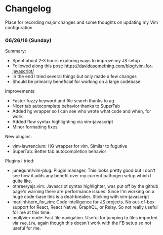 # Changelog
Place for recording major changes and some thoughts on updating my Vim configuration

### 06/26/16 (Sunday)
Summary:
* Spent about 2-3 hours exploring ways to improve my JS setup
* Followed along this post: https://davidosomething.com/blog/vim-for-javascript/
* In the end I tried several things but only made a few changes
* Should be primarily beneficial for working on a large codebase

Improvements:
* Faster fuzzy keyword and file search thanks to ag
* Nicer tab autocomplete behavior thanks to SuperTab
* Added hg wrapper so I can see who wrote what code and when, for work
* Added flow syntax highlighting via vim-javascript
* Minor formatting fixes

New plugins:
* vim-lawrencium: HG wrapper for vim. Similar to fugutive
* SuperTab: Better tab autocompletion behavior

Plugins I tried:
* junegunn/vim-plug: Plugin manager. This looks pretty good but I don't see how it adds any benefit over my current pathogen setup which I quite like.
* othree/yajs.vim: Javascript syntax highlighter, was put off by the github page's warning there are performance issues. Since I'm working on a huge code-base this is a deal-breaker. Sticking with vim-javascript
* marijnh/tern_for_vim: Code intelligence for JS projects. No out-of-box support for React, React Native, GraphQL, or Relay. So not really useful for me at this time.
* moll/vim-node: Fast file navigation. Useful for jumping to files imported via `require`, again though this doesn't work with the FB setup so not useful for me.
